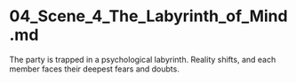 # 04_Scene_4_The_Labyrinth_of_Mind.md
The party is trapped in a psychological labyrinth. Reality shifts, and each member faces their deepest fears and doubts.
